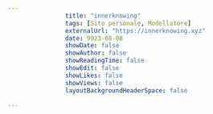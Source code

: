 ---
                title: "innerknowing"
                tags: [Sito personale, Modellatore]
                externalUrl: "https://innerknowing.xyz"
                date: 9923-08-08
                showDate: false
                showAuthor: false
                showReadingTime: false
                showEdit: false
                showLikes: false
                showViews: false
                layoutBackgroundHeaderSpace: false
                ---

